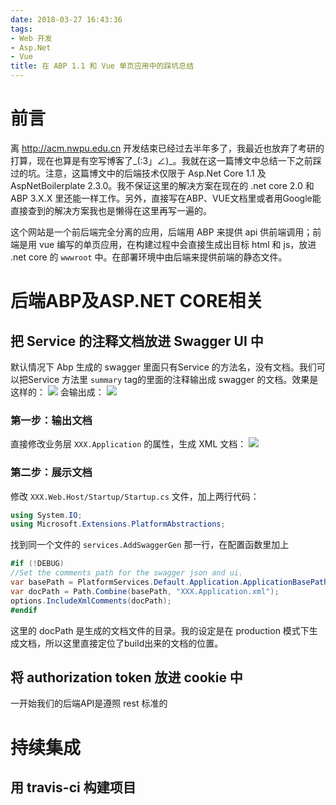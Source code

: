 ```yaml
---
date: 2018-03-27 16:43:36
tags:
- Web 开发
- Asp.Net
- Vue
title: 在 ABP 1.1 和 Vue 单页应用中的踩坑总结
---
```


# 前言

离 <http://acm.nwpu.edu.cn> 开发结束已经过去半年多了，我最近也放弃了考研的打算，现在也算是有空写博客了\_(:3」∠)\_。我就在这一篇博文中总结一下之前踩过的坑。注意，这篇博文中的后端技术仅限于 Asp.Net Core 1.1 及 AspNetBoilerplate 2.3.0。我不保证这里的解决方案在现在的 .net core 2.0 和 ABP 3.X.X 里还能一样工作。另外，直接写在ABP、VUE文档里或者用Google能直接查到的解决方案我也是懒得在这里再写一遍的。

这个网站是一个前后端完全分离的应用，后端用 ABP 来提供 api 供前端调用；前端是用 vue 编写的单页应用，在构建过程中会直接生成出目标 html 和 js，放进 .net core 的 `wwwroot` 中。在部署环境中由后端来提供前端的静态文件。

# 后端ABP及ASP.NET CORE相关
## 把 Service 的注释文档放进 Swagger UI 中
默认情况下 Abp 生成的 swagger 里面只有Service 的方法名，没有文档。我们可以把Service 方法里 `summary` tag的里面的注释输出成 swagger 的文档。效果是这样的：
![](1.png)
会输出成：
![](2.png)

### 第一步：输出文档
直接修改业务层 `XXX.Application` 的属性，生成 XML 文档：
![](3.png)

### 第二步：展示文档
修改 `XXX.Web.Host/Startup/Startup.cs` 文件，加上两行代码：
```csharp
using System.IO;
using Microsoft.Extensions.PlatformAbstractions;
```
找到同一个文件的 `services.AddSwaggerGen` 那一行，在配置函数里加上
```csharp
#if (!DEBUG)
//Set the comments path for the swagger json and ui.
var basePath = PlatformServices.Default.Application.ApplicationBasePath;
var docPath = Path.Combine(basePath, "XXX.Application.xml");
options.IncludeXmlComments(docPath);
#endif
```
这里的 docPath 是生成的文档文件的目录。我的设定是在 production 模式下生成文档，所以这里直接定位了build出来的文档的位置。

## 将 authorization token 放进 cookie 中
一开始我们的后端API是遵照 rest 标准的

# 持续集成
## 用 travis-ci 构建项目
